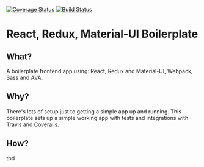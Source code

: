 [![Coverage Status](https://coveralls.io/repos/github/matthewglover/react-redux-material-ui/badge.svg)](https://coveralls.io/github/matthewglover/react-redux-material-ui) [![Build Status](https://travis-ci.org/matthewglover/react-redux-material-ui.svg?branch=master)](https://travis-ci.org/matthewglover/react-redux-material-ui)

# React, Redux, Material-UI Boilerplate

## What?

A boilerplate frontend app using: React, Redux and Material-UI, Webpack, Sass and AVA.

## Why?

There's lots of setup just to getting a simple app up and running. This boilerplate sets up a simple working app with tests and integrations with Travis and Coveralls.

## How?

tbd
